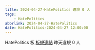 ```yaml
---
title: 2024-04-27-HatePolitics 違規 0 人
tags:
    - HatePolitics
abbrlink: 2024-04-27-HatePolitics
date: HatePolitics-2024-04-27 12:00:00
---
```

HatePolitics 板 [板規連結](https://www.ptt.cc/bbs/HatePolitics/M.1617115262.A.D60.html)
昨天違規 0 人

